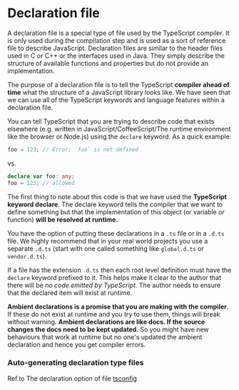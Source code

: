# Declaration file
A declaration file is a special type of file used by the TypeScript compiler. It is only used during the compilation step and is used as a sort of reference file to describe JavaScript. Declaration files are similar to the header files used in C or C++ or the interfaces used in Java. They simply describe the structure of available functions and properties but do not provide an implementation.

The purpose of a declaration file is to tell the TypeScript **compiler ahead of time** what the structure of a JavaScript library looks like. We have seen that we can use all of the TypeScript keywords and language features within a declaration file.

You can tell TypeScript that you are trying to describe code that exists elsewhere (e.g. written in JavaScript/CoffeeScript/The runtime environment like the browser or Node.js) using the `declare` keyword. As a quick example:

```ts
foo = 123; // Error: `foo` is not defined
```
vs.
```ts
declare var foo: any;
foo = 123; // allowed
```

The first thing to note about this code is that we have used the **TypeScript keyword declare**. The declare keyword tells the compiler that we want to define something but that the implementation of this object (or variable or function) **will be resolved at runtime.**

You have the option of putting these declarations in a `.ts` file or in a `.d.ts` file. We highly recommend that in your real world projects you use a separate `.d.ts` (start with one called something like `global.d.ts` or `vendor.d.ts`).

If a file has the extension `.d.ts` then each root level definition must have the `declare` keyword prefixed to it. This helps make it clear to the author that there will be *no code emitted by TypeScript*. The author needs to ensure that the declared item will exist at runtime.

**Ambient declarations is a promise that you are making with the compiler**. If these do not exist at runtime and you try to use them, things will break without warning.
**Ambient declarations are like docs. If the source changes the docs need to be kept updated**. So you might have new behaviours that work at runtime but no one's updated the ambient declaration and hence you get compiler errors.

### Auto-generating declaration type files

Ref.to The declaration option of file [tsconfig](../../../project/tsconfig.md)